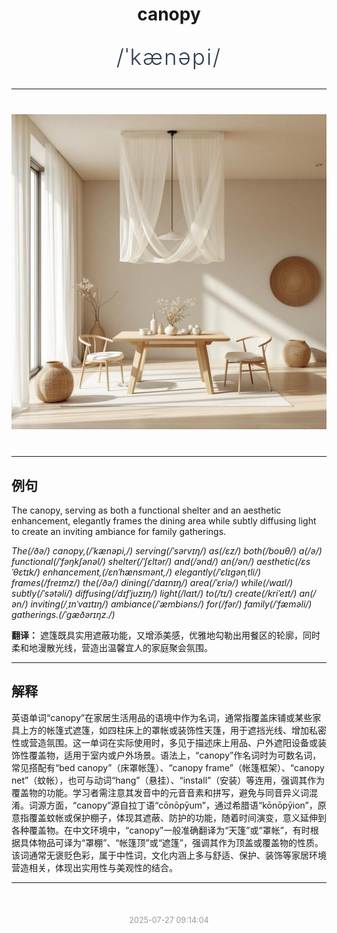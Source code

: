 <div align="center">

# canopy

<div style="margin: 30px 0;">
<h1 style="font-size: 2.5em; font-weight: 300; letter-spacing: 2px; margin: 0; color: #2c3e50;">
/ˈkænəpi/
</h1>
</div>

</div>

---

<div align="center" style="margin: 40px 0;">

![canopy](images/canopy.png)

</div>

---

## 例句

The canopy, serving as both a functional shelter and an aesthetic enhancement, elegantly frames the dining area while subtly diffusing light to create an inviting ambiance for family gatherings.

*The(/ðə/) canopy,(/ˈkænəpi,/) serving(/ˈsərvɪŋ/) as(/ɛz/) both(/boʊθ/) a(/ə/) functional(/ˈfəŋkʃənəl/) shelter(/ˈʃɛltər/) and(/ənd/) an(/ən/) aesthetic(/ɛsˈθɛtɪk/) enhancement,(/ɛnˈhænsmənt,/) elegantly(/ˈɛlɪgənˌtli/) frames(/freɪmz/) the(/ðə/) dining(/ˈdaɪnɪŋ/) area(/ˈɛriə/) while(/waɪl/) subtly(/ˈsətəli/) diffusing(/dɪfˈjuzɪŋ/) light(/laɪt/) to(/tɪ/) create(/kriˈeɪt/) an(/ən/) inviting(/ˌɪnˈvaɪtɪŋ/) ambiance(/ˈæmbiəns/) for(/fər/) family(/ˈfæməli/) gatherings.(/ˈgæðərɪŋz./)*

**翻译：** 遮篷既具实用遮蔽功能，又增添美感，优雅地勾勒出用餐区的轮廓，同时柔和地漫散光线，营造出温馨宜人的家庭聚会氛围。

---

## 解释

英语单词“canopy”在家居生活用品的语境中作为名词，通常指覆盖床铺或某些家具上方的帐篷式遮篷，如四柱床上的罩帐或装饰性天篷，用于遮挡光线、增加私密性或营造氛围。这一单词在实际使用时，多见于描述床上用品、户外遮阳设备或装饰性覆盖物，适用于室内或户外场景。语法上，“canopy”作名词时为可数名词，常见搭配有“bed canopy”（床罩帐篷）、“canopy frame”（帐篷框架）、“canopy net”（蚊帐），也可与动词“hang”（悬挂）、“install”（安装）等连用，强调其作为覆盖物的功能。学习者需注意其发音中的元音音素和拼写，避免与同音异义词混淆。词源方面，“canopy”源自拉丁语“cōnōpȳum”，通过希腊语“kōnōpȳion”，原意指覆盖蚊帐或保护棚子，体现其遮蔽、防护的功能，随着时间演变，意义延伸到各种覆盖物。在中文环境中，“canopy”一般准确翻译为“天篷”或“罩帐”，有时根据具体物品可译为“罩棚”、“帐篷顶”或“遮篷”，强调其作为顶盖或覆盖物的性质。该词通常无褒贬色彩，属于中性词，文化内涵上多与舒适、保护、装饰等家居环境营造相关，体现出实用性与美观性的结合。


---

<div align="center" style="margin-top: 50px;">
<small style="color: #999; font-size: 0.9em;">2025-07-27 09:14:04</small>
</div>
